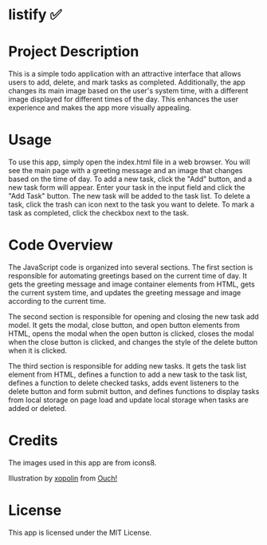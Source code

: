# listify ✅

# Project Description
This is a simple todo application with an attractive interface that allows users to add, delete, and mark tasks as completed. Additionally, the app changes its main image based on the user's system time, with a different image displayed for different times of the day. This enhances the user experience and makes the app more visually appealing.

# Usage
To use this app, simply open the index.html file in a web browser. You will see the main page with a greeting message and an image that changes based on the time of day. To add a new task, click the "Add" button, and a new task form will appear. Enter your task in the input field and click the "Add Task" button. The new task will be added to the task list. To delete a task, click the trash can icon next to the task you want to delete. To mark a task as completed, click the checkbox next to the task.

# Code Overview
The JavaScript code is organized into several sections. The first section is responsible for automating greetings based on the current time of day. It gets the greeting message and image container elements from HTML, gets the current system time, and updates the greeting message and image according to the current time.

The second section is responsible for opening and closing the new task add model. It gets the modal, close button, and open button elements from HTML, opens the modal when the open button is clicked, closes the modal when the close button is clicked, and changes the style of the delete button when it is clicked.

The third section is responsible for adding new tasks. It gets the task list element from HTML, defines a function to add a new task to the task list, defines a function to delete checked tasks, adds event listeners to the delete button and form submit button, and defines functions to display tasks from local storage on page load and update local storage when tasks are added or deleted.

# Credits
The images used in this app are from icons8.

Illustration by <a href="https://icons8.com/illustrations/author/RogqKjMRAQ79">xopolin</a> from <a href="https://icons8.com/illustrations">Ouch!</a>

# License
This app is licensed under the MIT License.
